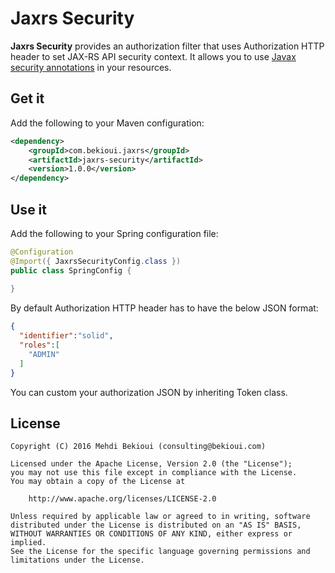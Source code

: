 # Jaxrs Security

**Jaxrs Security** provides an authorization filter that uses Authorization HTTP header to set JAX-RS API security context. It allows you to use [Javax security annotations](https://docs.oracle.com/javaee/7/api/javax/annotation/security/package-summary.html) in your resources.

## Get it

Add the following to your Maven configuration:

```xml
<dependency>
	<groupId>com.bekioui.jaxrs</groupId>
	<artifactId>jaxrs-security</artifactId>
	<version>1.0.0</version>
</dependency>
```

## Use it

Add the following to your Spring configuration file:

```java
@Configuration
@Import({ JaxrsSecurityConfig.class })
public class SpringConfig {
  
}
```

By default Authorization HTTP header has to have the below JSON format:

```json
{
  "identifier":"solid",
  "roles":[
    "ADMIN"
  ]
}
```

You can custom your authorization JSON by inheriting Token class.

## License
	
	Copyright (C) 2016 Mehdi Bekioui (consulting@bekioui.com)
	
	Licensed under the Apache License, Version 2.0 (the "License");
	you may not use this file except in compliance with the License.
	You may obtain a copy of the License at
	
		http://www.apache.org/licenses/LICENSE-2.0
	
	Unless required by applicable law or agreed to in writing, software
	distributed under the License is distributed on an "AS IS" BASIS,
	WITHOUT WARRANTIES OR CONDITIONS OF ANY KIND, either express or implied.
	See the License for the specific language governing permissions and
	limitations under the License.		